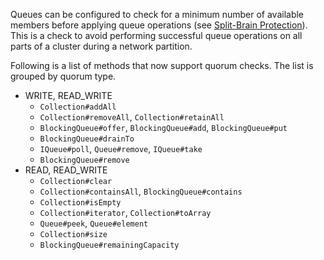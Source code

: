 
Queues can be configured to check for a minimum number of available members before applying queue operations (see [Split-Brain Protection](/24_Network_Partitioning/01_Split_Brain_Protection.md)). This is a check to avoid performing successful queue operations on all parts of a cluster during a network partition. 

Following is a list of methods that now support quorum checks. The list is grouped by quorum type. 

- WRITE, READ_WRITE
    - `Collection#addAll`
    - `Collection#removeAll`, `Collection#retainAll`
    - `BlockingQueue#offer`, `BlockingQueue#add`, `BlockingQueue#put`
    - `BlockingQueue#drainTo`
    - `IQueue#poll`, `Queue#remove`, `IQueue#take`
    - `BlockingQueue#remove`
- READ, READ_WRITE
    - `Collection#clear`
    - `Collection#containsAll`, `BlockingQueue#contains`
    - `Collection#isEmpty`
    - `Collection#iterator`, `Collection#toArray`
    - `Queue#peek`, `Queue#element`
    - `Collection#size`
    - `BlockingQueue#remainingCapacity`